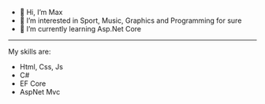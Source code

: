 - 👋 Hi, I’m Max
- 👀 I’m interested in Sport, Music, Graphics and Programming for sure
- 🌱 I’m currently learning Asp.Net Core

--------------------------------------------------------------------------

  My skills are:
- Html, Css, Js
- C#
- EF Core
- AspNet Mvc
<!---
Maxvel62/Maxvel62 is a ✨ special ✨ repository because its `README.md` (this file) appears on your GitHub profile.
You can click the Preview link to take a look at your changes.
--->
